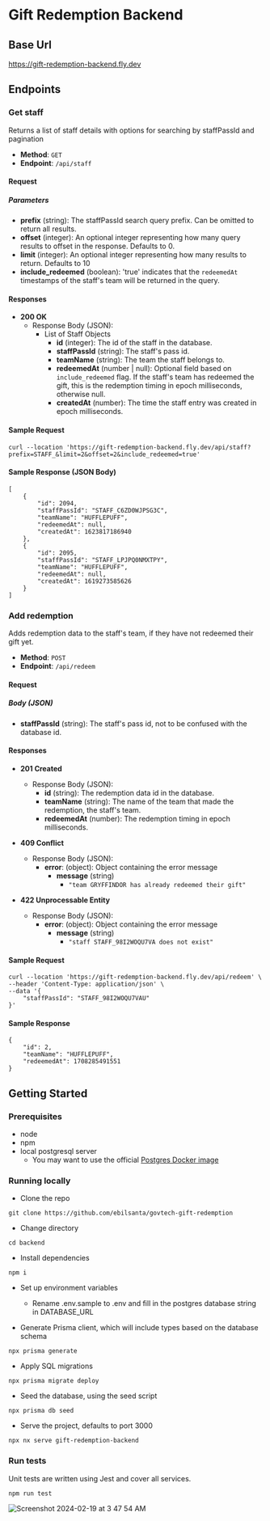 # Gift Redemption Backend
## Base Url
https://gift-redemption-backend.fly.dev

## Endpoints
### Get staff
Returns a list of staff details with options for searching by staffPassId and pagination
- **Method**: `GET`
- **Endpoint**: `/api/staff`

#### Request

##### Parameters

- **prefix** (string): The staffPassId search query prefix. Can be omitted to return all results.
- **offset** (integer): An optional integer representing how many query results to offset in the response. Defaults to 0.
- **limit** (integer): An optional integer representing how many results to return. Defaults to 10
- **include_redeemed** (boolean): 'true' indicates that the `redeemedAt` timestamps of the staff's team will be returned in the query. 

#### Responses
- **200 OK**
  - Response Body (JSON):
    - List of Staff Objects
      - **id** (integer): The id of the staff in the database.
      - **staffPassId** (string): The staff's pass id. 
      - **teamName** (string): The team the staff belongs to.
      - **redeemedAt** (number | null): Optional field based on `include_redeemed` flag. If the staff's team has redeemed the gift, this is the redemption timing in epoch milliseconds, otherwise null.
      - **createdAt** (number): The time the staff entry was created in epoch milliseconds.

#### Sample Request
```
curl --location 'https://gift-redemption-backend.fly.dev/api/staff?prefix=STAFF_&limit=2&offset=2&include_redeemed=true'
```

#### Sample Response (JSON Body)
```
[
    {
        "id": 2094,
        "staffPassId": "STAFF_C6ZD0WJPSG3C",
        "teamName": "HUFFLEPUFF",
        "redeemedAt": null,
        "createdAt": 1623817186940
    },
    {
        "id": 2095,
        "staffPassId": "STAFF_LPJPQ0NMXTPY",
        "teamName": "HUFFLEPUFF",
        "redeemedAt": null,
        "createdAt": 1619273585626
    }
]
```

### Add redemption
Adds redemption data to the staff's team, if they have not redeemed their gift yet. 
- **Method**: `POST`
- **Endpoint**: `/api/redeem`

#### Request

##### Body (JSON)

- **staffPassId** (string): The staff's pass id, not to be confused with the database id.

#### Responses

- **201 Created**
  - Response Body (JSON):
    - **id** (string): The redemption data id in the database.
    - **teamName** (string): The name of the team that made the redemption, the staff's team.
    - **redeemedAt** (number): The redemption timing in epoch milliseconds.

- **409 Conflict**
  - Response Body (JSON):
    - **error**: (object): Object containing the error message
      - **message** (string)
        - `"team GRYFFINDOR has already redeemed their gift"`

- **422 Unprocessable Entity**
  - Response Body (JSON):
    - **error**: (object): Object containing the error message
      - **message** (string)
        - `"staff STAFF_98I2WOQU7VA does not exist"`

#### Sample Request
```
curl --location 'https://gift-redemption-backend.fly.dev/api/redeem' \
--header 'Content-Type: application/json' \
--data '{
    "staffPassId": "STAFF_98I2WOQU7VAU"
}'
```
#### Sample Response
```
{
    "id": 2,
    "teamName": "HUFFLEPUFF",
    "redeemedAt": 1708285491551
}
```

## Getting Started

### Prerequisites

* node
* npm
* local postgresql server
    *  You may want to use the official [Postgres Docker image](https://hub.docker.com/_/postgres)

### Running locally
* Clone the repo
```
git clone https://github.com/ebilsanta/govtech-gift-redemption
```

* Change directory
```
cd backend
```

* Install dependencies
```
npm i
```

* Set up environment variables
    - Rename .env.sample to .env and fill in the postgres database string in DATABASE_URL

* Generate Prisma client, which will include types based on the database schema
```
npx prisma generate
```

* Apply SQL migrations
```
npx prisma migrate deploy
```

* Seed the database, using the seed script
```
npx prisma db seed
```

* Serve the project, defaults to port 3000
```
npx nx serve gift-redemption-backend
```

### Run tests
Unit tests are written using Jest and cover all services.
```
npm run test
```

![Screenshot 2024-02-19 at 3 47 54 AM](https://github.com/ebilsanta/govtech-gift-redemption/assets/101983505/9298353f-a997-44ba-bab1-cdcb4c904b19)


